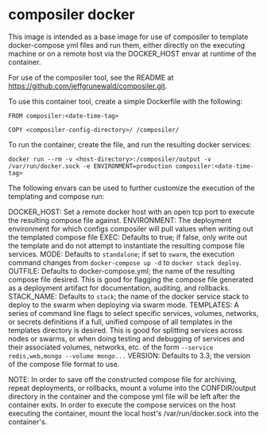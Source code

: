 composiler docker
=================

This image is intended as a base image for use of composiler to
template docker-compose yml files and run them, either directly
on the executing machine or on a remote host via the DOCKER_HOST
envar at runtime of the container.

For use of the composiler tool, see the README at 
https://github.com/jeffgrunewald/composiler.git.

To use this container tool, create a simple Dockerfile with the
following:
```
FROM composiler:<date-time-tag>

COPY <composiler-config-directory>/ /composiler/
```

To run the container, create the file, and run the resulting docker
services:

`docker run --rm -v <host-directory>:/composiler/output -v /var/run/docker.sock -e ENVIRONMENT=production composiler:<date-time-tag>`

The following envars can be used to further customize the execution
of the templating and compose run:

DOCKER_HOST: Set a remote docker host with an open tcp port to execute
             the resulting compose file against.
ENVIRONMENT: The deployment environment for which configs composiler
             will pull values when writing out the templated compose file
EXEC:        Defaults to true; if false, only write out the template and
             do not attempt to instantiate the resulting compose file services.
MODE:        Defaults to `standalone`; if set to `swarm`, the execution
             command changes from `docker-compose up -d` to `docker stack deploy`.
OUTFILE:     Defaults to docker-compose.yml; the name of the resulting
             compose file desired. This is good for flagging the compose
             file generated as a deployment artifact for documentation,
             auditing, and rollbacks.
STACK_NAME:  Defaults to `stack`; the name of the docker service stack to
             deploy to the swarm when deploying via swarm mode.
TEMPLATES:   A series of command line flags to select specific services,
             volumes, networks, or secrets definitions if a full, unified
             compose of all templates in the templates directory is
             desired. This is good for splitting services across nodes or
             swarms, or when doing testing and debugging of services and
             their associated volumes, networks, etc.
             of the form `--service redis,web,mongo --volume mongo...`
VERSION:     Defaults to 3.3; the version of the compose file format to use.

NOTE: In order to save off the constructed compose file for archiving, repeat
      deployments, or rollbacks, mount a volume into the CONFDIR/output directory
      in the container and the compose yml file will be left after the container
      exits. In order to execute the compose services on the host executing the
      container, mount the local host's /var/run/docker.sock into the container's.
